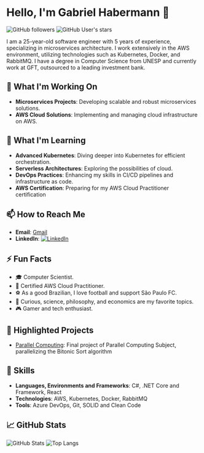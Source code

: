# Hello, I'm Gabriel Habermann 👋

![GitHub followers](https://img.shields.io/github/followers/gabrielfranh?style=social)
![GitHub User's stars](https://img.shields.io/github/stars/gabrielfranh?style=social)

I am a 25-year-old software engineer with 5 years of experience, specializing in microservices architecture. I work extensively in the AWS environment, utilizing technologies such as Kubernetes, Docker, and RabbitMQ. I have a degree in Computer Science from UNESP and currently work at GFT, outsourced to a leading investment bank.

## 🔭 What I'm Working On
- **Microservices Projects**: Developing scalable and robust microservices solutions.
- **AWS Cloud Solutions**: Implementing and managing cloud infrastructure on AWS.

## 🌱 What I'm Learning
- **Advanced Kubernetes**: Diving deeper into Kubernetes for efficient orchestration.
- **Serverless Architectures**: Exploring the possibilities of cloud.
- **DevOps Practices**: Enhancing my skills in CI/CD pipelines and infrastructure as code.
- **AWS Certification**: Preparing for my AWS Cloud Practitioner certification

## 📫 How to Reach Me
- **Email**: [Gmail](mailto:gabrielfranh@gmail.com)
- **LinkedIn**: [![LinkedIn](https://img.shields.io/badge/-LinkedIn-blue)](https://www.linkedin.com/in/gabrielfranh/)

## ⚡ Fun Facts
- 🎓 Computer Scientist.
- 📜 Certified AWS Cloud Practitioner.
- ⚽ As a good Brazilian, I love football and support São Paulo FC.
- 🧠 Curious, science, philosophy, and economics are my favorite topics.
- 🎮 Gamer and tech enthusiast.

## 🌟 Highlighted Projects
- [Parallel Computing](https://github.com/gabrielfranh/ProjetoProgramacaoParalela): Final project of Parallel Computing Subject, parallelizing the Bitonic Sort algorithm

## 🚀 Skills
- **Languages, Environments and Frameworks**: C#, .NET Core and Framework, React
- **Technologies**: AWS, Kubernetes, Docker, RabbitMQ
- **Tools**: Azure DevOps, Git, SOLID and Clean Code

## 📈 GitHub Stats
![GitHub Stats](https://github-readme-stats.vercel.app/api?username=gabrielfranh&show_icons=true&theme=radical)
![Top Langs](https://github-readme-stats.vercel.app/api/top-langs/?username=gabrielfranh&layout=compact&theme=radical)
